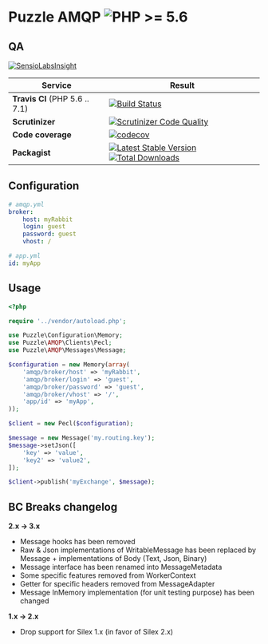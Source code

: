 Puzzle AMQP  ![PHP >= 5.6](https://img.shields.io/badge/php-%3E%3D%205.6-blue.svg)
===========

QA
--

[![SensioLabsInsight](https://insight.sensiolabs.com/projects/d18675cd-9850-4115-af23-b1afa8a859bc/big.png)](https://insight.sensiolabs.com/projects/d18675cd-9850-4115-af23-b1afa8a859bc)

Service | Result
--- | ---
**Travis CI** (PHP 5.6 .. 7.1) | [![Build Status](https://travis-ci.org/puzzle-org/amqp.svg?branch=master)](https://travis-ci.org/puzzle-org/amqp)
**Scrutinizer** | [![Scrutinizer Code Quality](https://scrutinizer-ci.com/g/puzzle-org/amqp/badges/quality-score.png?b=master)](https://scrutinizer-ci.com/g/puzzle-org/amqp/?branch=master)
**Code coverage** | [![codecov](https://codecov.io/gh/puzzle-org/amqp/branch/master/graph/badge.svg)](https://codecov.io/gh/puzzle-org/amqp)
**Packagist** | [![Latest Stable Version](https://poser.pugx.org/puzzle/amqp/v/stable.png)](https://packagist.org/packages/puzzle/amqp) [![Total Downloads](https://poser.pugx.org/puzzle/amqp/downloads.svg)](https://packagist.org/packages/puzzle/amqp)


Configuration
-------------

```yml
# amqp.yml
broker:
    host: myRabbit
    login: guest
    password: guest
    vhost: /

# app.yml
id: myApp
```

Usage
-----

```php
<?php

require '../vendor/autoload.php';

use Puzzle\Configuration\Memory;
use Puzzle\AMQP\Clients\Pecl;
use Puzzle\AMQP\Messages\Message;

$configuration = new Memory(array(
    'amqp/broker/host' => 'myRabbit',
    'amqp/broker/login' => 'guest',
    'amqp/broker/password' => 'guest',
    'amqp/broker/vhost' => '/',
    'app/id' => 'myApp',
));

$client = new Pecl($configuration);

$message = new Message('my.routing.key');
$message->setJson([
    'key' => 'value',
    'key2' => 'value2',
]);

$client->publish('myExchange', $message);
```


BC Breaks changelog
-------------------

**2.x -> 3.x**

 - Message hooks has been removed
 - Raw & Json implementations of WritableMessage has been replaced by Message + implementations of Body (Text, Json, Binary)
 - Message interface has been renamed into MessageMetadata
 - Some specific features removed from WorkerContext
 - Getter for specific headers removed from MessageAdapter
 - Message InMemory implementation (for unit testing purpose) has been changed

**1.x -> 2.x**

 - Drop support for Silex 1.x (in favor of Silex 2.x)
